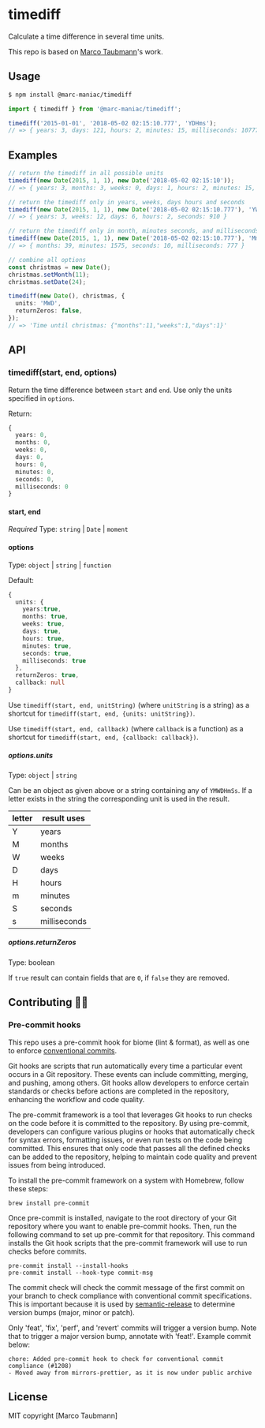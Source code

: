 # timediff

Calculate a time difference in several time units.

This repo is based on [Marco Taubmann](https://github.com/marcotaubmann/timediff)'s work.

## Usage

```sh
$ npm install @marc-maniac/timediff
```

```typescript
import { timediff } from '@marc-maniac/timediff';

timediff('2015-01-01', '2018-05-02 02:15:10.777', 'YDHms');
// => { years: 3, days: 121, hours: 2, minutes: 15, milliseconds: 10777 }
```

## Examples

```typescript
// return the timediff in all possible units
timediff(new Date(2015, 1, 1), new Date('2018-05-02 02:15:10'));
// => { years: 3, months: 3, weeks: 0, days: 1, hours: 2, minutes: 15, seconds: 10, milliseconds: 0 }

// return the timediff only in years, weeks, days hours and seconds
timediff(new Date(2015, 1, 1), new Date('2018-05-02 02:15:10.777'), 'YWDHS');
// => { years: 3, weeks: 12, days: 6, hours: 2, seconds: 910 }

// return the timediff only in month, minutes seconds, and milliseconds
timediff(new Date(2015, 1, 1), new Date('2018-05-02 02:15:10.777'), 'MmSs');
// => { months: 39, minutes: 1575, seconds: 10, milliseconds: 777 }

// combine all options
const christmas = new Date();
christmas.setMonth(11);
christmas.setDate(24);

timediff(new Date(), christmas, {
  units: 'MWD',
  returnZeros: false,
});
// => 'Time until christmas: {"months":11,"weeks":1,"days":1}'
```

## API

### timediff(start, end, options)

Return the time difference between `start` and `end`. Use only the units specified in `options`.

Return:

```typescript
{
  years: 0,
  months: 0,
  weeks: 0,
  days: 0,
  hours: 0,
  minutes: 0,
  seconds: 0,
  milliseconds: 0
}
```

#### start, end

_Required_
Type: `string` | `Date` | `moment`

#### options

Type: `object` | `string` | `function`

Default:

```typescript
{
  units: {
    years:true,
    months: true,
    weeks: true,
    days: true,
    hours: true,
    minutes: true,
    seconds: true,
    milliseconds: true
  },
  returnZeros: true,
  callback: null
}
```

Use `timediff(start, end, unitString)` (where `unitString` is a string) as a shortcut for
`timediff(start, end, {units: unitString})`.

Use `timediff(start, end, callback)` (where `callback` is a function) as a shortcut for
`timediff(start, end, {callback: callback})`.

##### options.units

Type: `object` | `string`

Can be an object as given above or a string containing any of `YMWDHmSs`.
If a letter exists in the string the corresponding unit is used in
the result.

| letter | result uses  |
| ------ | ------------ |
| Y      | years        |
| M      | months       |
| W      | weeks        |
| D      | days         |
| H      | hours        |
| m      | minutes      |
| S      | seconds      |
| s      | milliseconds |

##### options.returnZeros

Type: boolean

If `true` result can contain fields that are `0`, if `false` they are removed.

## Contributing 🧑‍💻

### Pre-commit hooks

This repo uses a pre-commit hook for biome (lint & format), as well as one to enforce
[conventional commits](https://www.conventionalcommits.org/en/v1.0.0/#summary).

Git hooks are scripts that run automatically every time a particular event occurs in a Git repository. These events can include committing,
merging, and pushing, among others. Git hooks allow developers to enforce certain standards or checks before actions are completed in the
repository, enhancing the workflow and code quality.

The pre-commit framework is a tool that leverages Git hooks to run checks on the code before it is committed to the repository. By using pre-commit,
developers can configure various plugins or hooks that automatically check for syntax errors, formatting issues, or even run tests on the code being
committed. This ensures that only code that passes all the defined checks can be added to the repository, helping to maintain code quality and prevent
issues from being introduced.

To install the pre-commit framework on a system with Homebrew, follow these steps:

```
brew install pre-commit
```

Once pre-commit is installed, navigate to the root directory of your Git repository where you want to enable pre-commit hooks. Then, run the following
command to set up pre-commit for that repository. This command installs the Git hook scripts that the pre-commit framework will use to run checks before commits.

```shell
pre-commit install --install-hooks
pre-commit install --hook-type commit-msg
```

The commit check will check the commit message of the first commit on your branch to check compliance with
conventional commit specifications. This is important because it is used by
[semantic-release](https://github.com/semantic-release/semantic-release) to determine version bumps (major, minor
or patch).

Only 'feat', 'fix', 'perf', and 'revert' commits will trigger a version bump. Note that to trigger a major
version bump, annotate with 'feat!'. Example commit below:

```
chore: Added pre-commit hook to check for conventional commit compliance (#1208)
- Moved away from mirrors-prettier, as it is now under public archive
```

## License

MIT copyright [Marco Taubmann]
